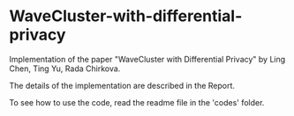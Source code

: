 # WaveCluster-with-differential-privacy

Implementation of the paper "WaveCluster with Differential Privacy" by  Ling Chen, Ting Yu, Rada Chirkova.

The details of the implementation are described in the Report.

To see how to use the code, read the readme file in the 'codes' folder.
